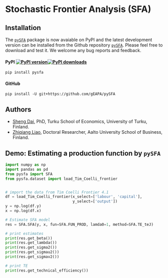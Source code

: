 # Stochastic Frontier Analysis (SFA)

## Installation

The [`pySFA`](https://pypi.org/project/pysfa/) package is now avaiable on PyPI and the latest development version can be installed from the Github repository [`pySFA`](https://github.com/gEAPA/pySFA). Please feel free to download and test it. We welcome any bug reports and feedback.

#### PyPI [![PyPI version](https://img.shields.io/pypi/v/pysfa.svg?maxAge=3600)](https://pypi.org/project/pysfa/)[![PyPI downloads](https://img.shields.io/pypi/dm/pysfa.svg?maxAge=21600)](https://pypistats.org/packages/pysfa)

    pip install pysfa

#### GitHub

    pip install -U git+https://github.com/gEAPA/pySFA


## Authors

- [Sheng Dai](https://daisheng.io), PhD, Turku School of Economics, University of Turku, Finland.
- [Zhiqiang Liao](https://liaozhiqiang.com), Doctoral Researcher, Aalto University School of Business, Finland.


## Demo: Estimating a production function by `pySFA`

```python
import numpy as np
import pandas as pd
from pysfa import SFA
from pysfa.dataset import load_Tim_Coelli_frontier


# import the data from Tim Coelli Frontier 4.1
df = load_Tim_Coelli_frontier(x_select=['labour', 'capital'],
                              y_select=['output'])
y = np.log(df.y)
x = np.log(df.x)

# Estimate SFA model
res = SFA.SFA(y, x, fun=SFA.FUN_PROD, lamda0=1, method=SFA.TE_teJ)

# print estimates
print(res.get_beta())
print(res.get_lambda())
print(res.get_sigma2())
print(res.get_sigmau2())
print(res.get_sigmav2())

# print TE
print(res.get_technical_efficiency())
```

